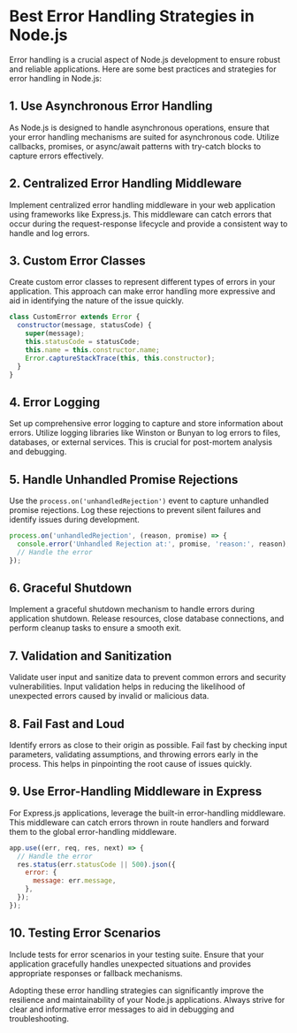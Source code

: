 # Best Error Handling Strategies in Node.js

Error handling is a crucial aspect of Node.js development to ensure robust and reliable applications. Here are some best practices and strategies for error handling in Node.js:

## 1. Use Asynchronous Error Handling

As Node.js is designed to handle asynchronous operations, ensure that your error handling mechanisms are suited for asynchronous code. Utilize callbacks, promises, or async/await patterns with try-catch blocks to capture errors effectively.

## 2. Centralized Error Handling Middleware

Implement centralized error handling middleware in your web application using frameworks like Express.js. This middleware can catch errors that occur during the request-response lifecycle and provide a consistent way to handle and log errors.

## 3. Custom Error Classes

Create custom error classes to represent different types of errors in your application. This approach can make error handling more expressive and aid in identifying the nature of the issue quickly.

```javascript
class CustomError extends Error {
  constructor(message, statusCode) {
    super(message);
    this.statusCode = statusCode;
    this.name = this.constructor.name;
    Error.captureStackTrace(this, this.constructor);
  }
}
```

## 4. Error Logging

Set up comprehensive error logging to capture and store information about errors. Utilize logging libraries like Winston or Bunyan to log errors to files, databases, or external services. This is crucial for post-mortem analysis and debugging.

## 5. Handle Unhandled Promise Rejections

Use the `process.on('unhandledRejection')` event to capture unhandled promise rejections. Log these rejections to prevent silent failures and identify issues during development.

```javascript
process.on('unhandledRejection', (reason, promise) => {
  console.error('Unhandled Rejection at:', promise, 'reason:', reason);
  // Handle the error
});
```

## 6. Graceful Shutdown

Implement a graceful shutdown mechanism to handle errors during application shutdown. Release resources, close database connections, and perform cleanup tasks to ensure a smooth exit.

## 7. Validation and Sanitization

Validate user input and sanitize data to prevent common errors and security vulnerabilities. Input validation helps in reducing the likelihood of unexpected errors caused by invalid or malicious data.

## 8. Fail Fast and Loud

Identify errors as close to their origin as possible. Fail fast by checking input parameters, validating assumptions, and throwing errors early in the process. This helps in pinpointing the root cause of issues quickly.

## 9. Use Error-Handling Middleware in Express

For Express.js applications, leverage the built-in error-handling middleware. This middleware can catch errors thrown in route handlers and forward them to the global error-handling middleware.

```javascript
app.use((err, req, res, next) => {
  // Handle the error
  res.status(err.statusCode || 500).json({
    error: {
      message: err.message,
    },
  });
});
```

## 10. Testing Error Scenarios

Include tests for error scenarios in your testing suite. Ensure that your application gracefully handles unexpected situations and provides appropriate responses or fallback mechanisms.

Adopting these error handling strategies can significantly improve the resilience and maintainability of your Node.js applications. Always strive for clear and informative error messages to aid in debugging and troubleshooting.
